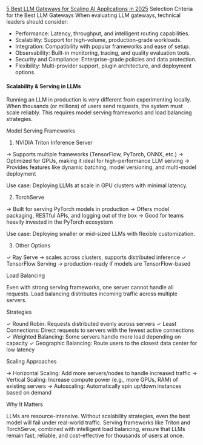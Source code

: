 [5 Best LLM Gateways for Scaling AI Applications in 2025](https://dev.to/kuldeep_paul/5-best-llm-gateways-for-scaling-ai-applications-in-2025-1jmh)
Selection Criteria for the Best LLM Gateways
When evaluating LLM gateways, technical leaders should consider:

- Performance: Latency, throughput, and intelligent routing capabilities.
- Scalability: Support for high-volume, production-grade workloads.
- Integration: Compatibility with popular frameworks and ease of setup.
- Observability: Built-in monitoring, tracing, and quality evaluation tools.
- Security and Compliance: Enterprise-grade policies and data protection.
- Flexibility: Multi-provider support, plugin architecture, and deployment options.



#### Scalability & Serving in LLMs

Running an LLM in production is very different from experimenting locally. When thousands (or millions) of users send requests, the system must scale reliably. This requires model serving frameworks and load balancing strategies.

 Model Serving Frameworks

 1. NVIDIA Triton Inference Server

→ Supports multiple frameworks (TensorFlow, PyTorch, ONNX, etc.)
→ Optimized for GPUs, making it ideal for high-performance LLM serving
→ Provides features like dynamic batching, model versioning, and multi-model deployment

Use case: Deploying LLMs at scale in GPU clusters with minimal latency.

 2. TorchServe

→ Built for serving PyTorch models in production
→ Offers model packaging, RESTful APIs, and logging out of the box
→ Good for teams heavily invested in the PyTorch ecosystem

Use case: Deploying smaller or mid-sized LLMs with flexible customization.

 3. Other Options

✓ Ray Serve → scales across clusters, supports distributed inference
✓ TensorFlow Serving → production-ready if models are TensorFlow-based

 Load Balancing

Even with strong serving frameworks, one server cannot handle all requests. Load balancing distributes incoming traffic across multiple servers.

 Strategies

✓ Round Robin: Requests distributed evenly across servers
✓ Least Connections: Direct requests to servers with the fewest active connections
✓ Weighted Balancing: Some servers handle more load depending on capacity
✓ Geographic Balancing: Route users to the closest data center for low latency

 Scaling Approaches

→ Horizontal Scaling: Add more servers/nodes to handle increased traffic
→ Vertical Scaling: Increase compute power (e.g., more GPUs, RAM) of existing servers
→ Autoscaling: Automatically spin up/down instances based on demand

 Why It Matters

LLMs are resource-intensive. Without scalability strategies, even the best model will fail under real-world traffic. Serving frameworks like Triton and TorchServe, combined with intelligent load balancing, ensure that LLMs remain fast, reliable, and cost-effective for thousands of users at once.

